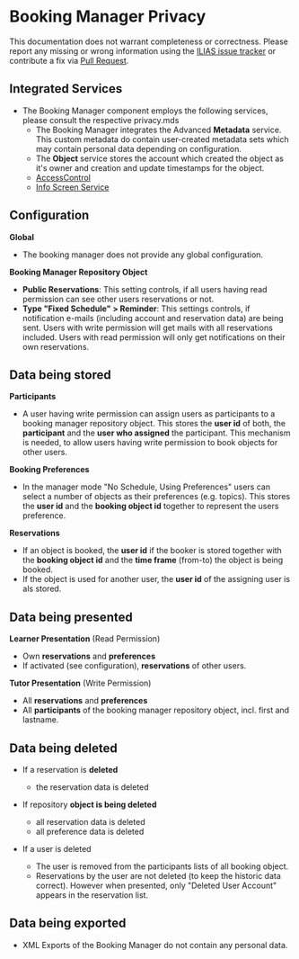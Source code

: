 # Booking Manager Privacy

This documentation does not warrant completeness or correctness. Please report any
missing or wrong information using the [ILIAS issue tracker](https://mantis.ilias.de)
or contribute a fix via [Pull Request](../../../docs/development/contributing.md#pull-request-to-the-repositories).

## Integrated Services

- The Booking Manager component employs the following services, please consult the respective privacy.mds
    - The Booking Manager integrates the Advanced **Metadata** service. This custom metadata do contain user-created metadata sets which may contain personal data depending on configuration.
    - The **Object** service stores the account which created the
      object as it's owner and creation and update timestamps for the
      object.
    - [AccessControl](../../ILIAS/AccessControl/PRIVACY.md)
    - [Info Screen Service](../../ILIAS/InfoScreen/PRIVACY.md)

## Configuration

**Global**

  - The booking manager does not provide any global configuration.

**Booking Manager Repository Object**

  - **Public Reservations**: This setting controls, if all users having read permission can see other users reservations or not.
  - **Type "Fixed Schedule" > Reminder**: This settings controls, if notification e-mails (including account and reservation data) are being sent. Users with write permission will get mails with all reservations included. Users with read permission will only get notifications on their own reservations.

## Data being stored

**Participants**
- A user having write permission can assign users as participants to a booking manager repository object. This stores the **user id** of both, the **participant** and the **user who assigned** the participant. This mechanism is needed, to allow users having write permission to book objects for other users.

**Booking Preferences**
- In the manager mode "No Schedule, Using Preferences" users can select a number of objects as their preferences (e.g. topics). This stores the **user id** and the **booking object id** together to represent the users preference.

**Reservations**
- If an object is booked, the **user id** if the booker is stored together with the **booking object id** and the **time frame** (from-to) the object is being booked.
- If the object is used for another user, the **user id** of the assigning user is als stored.

## Data being presented

**Learner Presentation** (Read Permission)
- Own **reservations** and **preferences**
- If activated (see configuration), **reservations** of other users.

**Tutor Presentation** (Write Permission)
- All **reservations** and **preferences**
- All **participants** of the booking manager repository object, incl. first and lastname.

## Data being deleted

- If a reservation is **deleted**
  - the reservation data is deleted

- If repository **object is being deleted**
  - all reservation data is deleted
  - all preference data is deleted

- If a user is deleted
  - The user is removed from the participants lists of all booking object.
  - Reservations by the user are not deleted (to keep the historic data correct). However when presented, only "Deleted User Account" appears in the reservation list.

## Data being exported

- XML Exports of the Booking Manager do not contain any personal data.